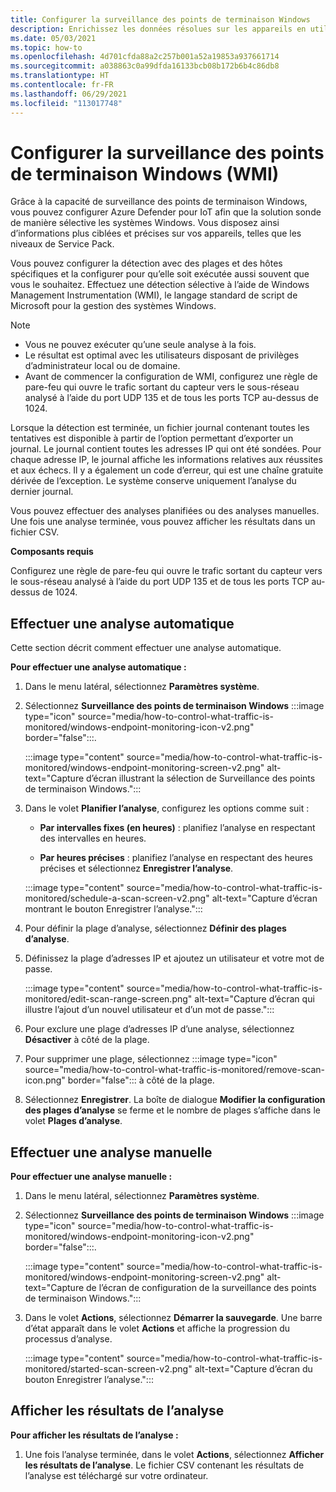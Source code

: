 ```yaml
---
title: Configurer la surveillance des points de terminaison Windows
description: Enrichissez les données résolues sur les appareils en utilisant la surveillance des points de terminaison Windows (WMI).
ms.date: 05/03/2021
ms.topic: how-to
ms.openlocfilehash: 4d701cfda88a2c257b001a52a19853a937661714
ms.sourcegitcommit: a038863c0a99dfda16133bcb08b172b6b4c86db8
ms.translationtype: HT
ms.contentlocale: fr-FR
ms.lasthandoff: 06/29/2021
ms.locfileid: "113017748"
---
```

# <a name="configure-windows-endpoint-monitoring-wmi"></a>Configurer la surveillance des points de terminaison Windows (WMI)

Grâce à la capacité de surveillance des points de terminaison Windows, vous pouvez configurer Azure Defender pour IoT afin que la solution sonde de manière sélective les systèmes Windows. Vous disposez ainsi d’informations plus ciblées et précises sur vos appareils, telles que les niveaux de Service Pack.

Vous pouvez configurer la détection avec des plages et des hôtes spécifiques et la configurer pour qu’elle soit exécutée aussi souvent que vous le souhaitez. Effectuez une détection sélective à l’aide de Windows Management Instrumentation (WMI), le langage standard de script de Microsoft pour la gestion des systèmes Windows.

> [!NOTE]
> - Vous ne pouvez exécuter qu’une seule analyse à la fois.
> - Le résultat est optimal avec les utilisateurs disposant de privilèges d’administrateur local ou de domaine.
> - Avant de commencer la configuration de WMI, configurez une règle de pare-feu qui ouvre le trafic sortant du capteur vers le sous-réseau analysé à l’aide du port UDP 135 et de tous les ports TCP au-dessus de 1024.

Lorsque la détection est terminée, un fichier journal contenant toutes les tentatives est disponible à partir de l’option permettant d’exporter un journal. Le journal contient toutes les adresses IP qui ont été sondées. Pour chaque adresse IP, le journal affiche les informations relatives aux réussites et aux échecs. Il y a également un code d’erreur, qui est une chaîne gratuite dérivée de l’exception. Le système conserve uniquement l’analyse du dernier journal.

Vous pouvez effectuer des analyses planifiées ou des analyses manuelles. Une fois une analyse terminée, vous pouvez afficher les résultats dans un fichier CSV.

**Composants requis**

Configurez une règle de pare-feu qui ouvre le trafic sortant du capteur vers le sous-réseau analysé à l’aide du port UDP 135 et de tous les ports TCP au-dessus de 1024.

## <a name="perform-an-automatic-scan"></a>Effectuer une analyse automatique

Cette section décrit comment effectuer une analyse automatique.

**Pour effectuer une analyse automatique :**

1. Dans le menu latéral, sélectionnez **Paramètres système**.

2. Sélectionnez **Surveillance des points de terminaison Windows** :::image type="icon" source="media/how-to-control-what-traffic-is-monitored/windows-endpoint-monitoring-icon-v2.png" border="false":::.

    :::image type="content" source="media/how-to-control-what-traffic-is-monitored/windows-endpoint-monitoring-screen-v2.png" alt-text="Capture d’écran illustrant la sélection de Surveillance des points de terminaison Windows.":::

3. Dans le volet **Planifier l’analyse**, configurez les options comme suit :

      - **Par intervalles fixes (en heures)** : planifiez l’analyse en respectant des intervalles en heures.

      - **Par heures précises** : planifiez l’analyse en respectant des heures précises et sélectionnez **Enregistrer l’analyse**.

    :::image type="content" source="media/how-to-control-what-traffic-is-monitored/schedule-a-scan-screen-v2.png" alt-text="Capture d’écran montrant le bouton Enregistrer l’analyse.":::

4. Pour définir la plage d’analyse, sélectionnez **Définir des plages d’analyse**.

5. Définissez la plage d’adresses IP et ajoutez un utilisateur et votre mot de passe.

    :::image type="content" source="media/how-to-control-what-traffic-is-monitored/edit-scan-range-screen.png" alt-text="Capture d’écran qui illustre l’ajout d’un nouvel utilisateur et d’un mot de passe.":::

6. Pour exclure une plage d’adresses IP d’une analyse, sélectionnez **Désactiver** à côté de la plage.

7. Pour supprimer une plage, sélectionnez :::image type="icon" source="media/how-to-control-what-traffic-is-monitored/remove-scan-icon.png" border="false"::: à côté de la plage.

8. Sélectionnez **Enregistrer**. La boîte de dialogue **Modifier la configuration des plages d’analyse** se ferme et le nombre de plages s’affiche dans le volet **Plages d’analyse**.

## <a name="perform-a-manual-scan"></a>Effectuer une analyse manuelle

**Pour effectuer une analyse manuelle :**

1. Dans le menu latéral, sélectionnez **Paramètres système**.

2. Sélectionnez **Surveillance des points de terminaison Windows** :::image type="icon" source="media/how-to-control-what-traffic-is-monitored/windows-endpoint-monitoring-icon-v2.png" border="false":::.

    :::image type="content" source="media/how-to-control-what-traffic-is-monitored/windows-endpoint-monitoring-screen-v2.png" alt-text="Capture de l’écran de configuration de la surveillance des points de terminaison Windows.":::

3. Dans le volet **Actions**, sélectionnez **Démarrer la sauvegarde**. Une barre d’état apparaît dans le volet **Actions** et affiche la progression du processus d’analyse.

    :::image type="content" source="media/how-to-control-what-traffic-is-monitored/started-scan-screen-v2.png" alt-text="Capture d’écran du bouton Enregistrer l’analyse.":::

## <a name="view-scan-results"></a>Afficher les résultats de l’analyse

**Pour afficher les résultats de l’analyse :**

1. Une fois l’analyse terminée, dans le volet **Actions**, sélectionnez **Afficher les résultats de l’analyse**. Le fichier CSV contenant les résultats de l’analyse est téléchargé sur votre ordinateur.